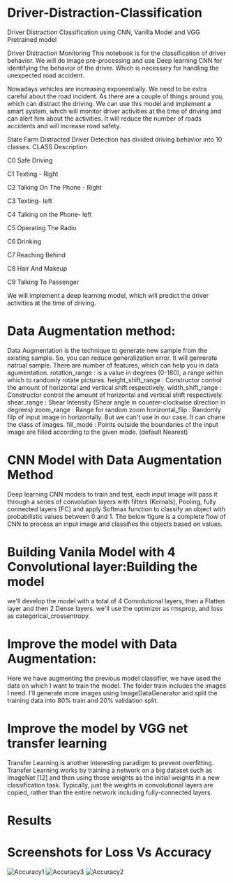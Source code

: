 # Driver-Distraction-Classification
Driver Distraction Classification using CNN, Vanilla Model and VGG Pretrained model 


Driver Distraction Monitoring This notebook is for the classification of driver behavior. We will do image pre-processing and use Deep learning CNN for identifying the behavior of the driver. Which is necessary for handling the unexpected road accident.

Nowadays vehicles are increasing exponentially. We need to be extra careful about the road incident. As there are a couple of things around you, which can distract the driving. We can use this model and implement a smart system, which will monitor driver activities at the time of driving and can alert him about the activities. It will reduce the number of roads accidents and will increase road safety.

State Farm Distracted Driver Detection has divided driving behavior into 10 classes. CLASS Description

C0 Safe Driving

C1 Texting - Right

C2 Talking On The Phone - Right

C3 Texting- left

C4 Talking on the Phone- left

C5 Operating The Radio

C6 Drinking

C7 Reaching Behind

C8 Hair And Makeup

C9 Talking To Passenger

We will implement a deep learning model, which will predict the driver activities at the time of driving.
# Data Augmentation method:
 Data Augmentation is the technique to generate new sample from the existing sample. So, you can reduce generalization error.  It will genrerate natrual sample. There are number of features, which can help you in data agumentation.
 rotation_range : is a value in degrees (0-180), a range within which to randomly rotate pictures.
 height_shift_range : Constructor control the amount of horizontal and vertical shift respectively.
 width_shift_range : Constructor control the amount of horizontal and vertical shift respectively.
 shear_range : Shear Intensity (Shear angle in counter-clockwise direction in degrees)
 zoom_range : Range for random zoom
 horizontal_flip : Randomly filp of input image in horizontally. But we can't use in our case. It can chane the class of images.
 fill_mode : Points outside the boundaries of the input image are filled according to the given mode. (default Nearest)
 
 # CNN Model with Data Augmentation Method
 Deep learning CNN models to train and test, each input image will pass it through a series of convolution layers with filters  (Kernals), Pooling, fully connected layers (FC) and apply Softmax function to classify an object with probabilistic values between 0 and 1. The below figure is a complete flow of CNN to process an input image and classifies the objects based on values.
 


 
# Building Vanila Model with 4 Convolutional layer:Building the model
we'll develop the model with a total of 4 Convolutional layers, then a Flatten layer and then 2 Dense layers. we'll use the optimizer as rmsprop, and loss as categorical_crossentropy.

 # Improve the model with Data Augmentation:
 Here we have augmenting the previous model classifier, we have used the data on which I want to train the model. The folder train includes the images I need. I'll generate more images using ImageDataGenerator and split the training data into 80% train and 20% validation split. 
# Improve the model by VGG net transfer learning
Transfer Learning  is another interesting paradigm to prevent overfitting. Transfer Learning works by training a network on a big dataset such as ImageNet [12] and then using those weights as the initial weights in a new classification task. Typically, just the weights in convolutional layers are copied, rather than the entire network including fully-connected layers.
# Results
# Screenshots for Loss Vs Accuracy

![Accuracy1](https://user-images.githubusercontent.com/22896571/70399560-f4919280-19d9-11ea-90ce-a6ff3504cc33.png)
![Accuracy3](https://user-images.githubusercontent.com/22896571/70399565-fb200a00-19d9-11ea-8bde-2f6cea94bd15.png)
![Accuracy2](https://user-images.githubusercontent.com/22896571/70399566-fc513700-19d9-11ea-97cb-dd4c0389ecd8.png)
